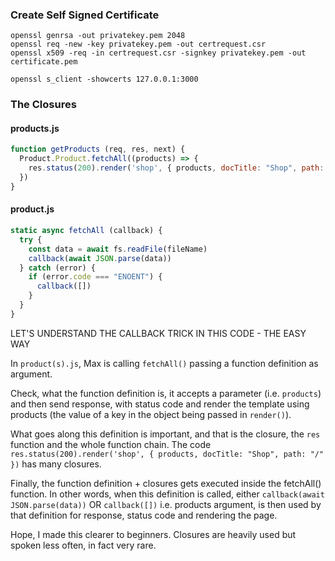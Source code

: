 ### Create Self Signed Certificate

```shell
openssl genrsa -out privatekey.pem 2048
openssl req -new -key privatekey.pem -out certrequest.csr
openssl x509 -req -in certrequest.csr -signkey privatekey.pem -out certificate.pem
```

`openssl s_client -showcerts 127.0.0.1:3000`


### The Closures

#### products.js
```Javascript
function getProducts (req, res, next) {
  Product.Product.fetchAll((products) => {
    res.status(200).render('shop', { products, docTitle: "Shop", path: "/" })
  })
}
```


#### product.js
```javascript
static async fetchAll (callback) {
  try {
    const data = await fs.readFile(fileName)
    callback(await JSON.parse(data))
  } catch (error) {
    if (error.code === "ENOENT") {
      callback([])
    }
  }
}
```

LET'S UNDERSTAND THE CALLBACK TRICK IN THIS CODE - THE EASY WAY

In `product(s).js`, Max is calling `fetchAll()` passing a function definition as argument.

Check, what the function definition is, it accepts a parameter (i.e. `products`) and then send response, with status code and render the template using products (the value of a key in the object being passed in `render()`).

What goes along this definition is important, and that is the closure, the `res` function and the whole function chain. The code `res.status(200).render('shop', { products, docTitle: "Shop", path: "/" })` has many closures.

Finally, the function definition + closures gets executed inside the fetchAll() function. In other words, when this definition is called, either `callback(await JSON.parse(data))` OR `callback([])` i.e. products argument, is then used by that definition for response, status code and rendering the page.

Hope, I made this clearer to beginners. Closures are heavily used but spoken less often, in fact very rare.